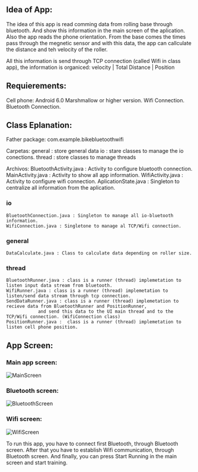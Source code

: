 ## Idea of App:

The idea of this app is read comming data from rolling base through bluetooth. And show this information in
the main screen of the aplication. Also the app reads the phone orientation.
From the base comes the times pass through the megnetic sensor and with this data, the app can callculate the distance 
and teh velocity of the roller.

All this information is send through TCP connection (called Wifi in class app), the information is organiced:
    velocity  | Total Distance | Position

## Requierements:

Cell phone: Android 6.0 Marshmallow  or higher version.
Wifi Connection.
Bluetooth Connection.

## Class Eplanation:

Father package:
    com.example.bikebluetoothwifi

Carpetas:
    general : store general data
    io : stare classes to manage the io conections.
    thread : store classes to manage threads

Archivos:
    BluetoothActivity.java :  Activity to configure bluetooth connection.
    MainActivity.java : Activity to show all app information.
    WifiActivity.java : Activity to configure wifi connection.
    AplicationState.java : Singleton to centralize all information from the aplication.

### io
    BluetoothConnection.java : Singleton to manage all io-bluetooth information.
    WifiConnection.java : Singletone to manage al TCP/Wifi connection.

### general
    DataCalculate.java : Class to calculate data depending on roller size.

### thread
    BluetoothRunner.java : class is a runner (thread) implemetation to listen input data stream from bluetooth.
    WifiRunner.java : class is a runner (thread) implemetation to listen/send data stream through tcp connection.
    SendDataRunner.java : class is a runner (thread) implemetation to recieve data from BluetoothRunner and PositionRunner, 
                and send this data to the UI main thread and to the TCP/Wifi connection. (WifiConnection class)
    PositionRunner.java :  class is a runner (thread) implemetation to listen cell phone position.

## App Screen:

### Main app screen:
![MainScreen](./pictures/main_screen.png)

### Bluetooth screen:
![BluetoothScreen](./pictures/bluetooth_screen.png)

### Wifi screen:
![WifiScreen](./pictures/wifi_screen.png)

To run this app, you have to connect first Bluetooth, through Bluetooth screen. After that you have to establish 
Wifi communication, through Bluetooth screen. And finally, you can press Start Running in the main screen and start
training.